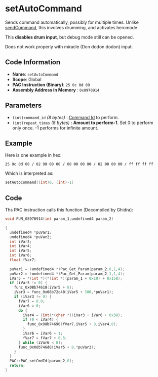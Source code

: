 # setAutoCommand

Sends command automatically, possibly for multiple times. Unlike [sendCommand](./sendcommand.md), this involves drumming, and activates heromode.

This **disables drum input**, but debug mode still can be opened.

Does not work properly with miracle (Don dodon dodon) input.

## Code Information

- **Name**: `setAutoCommand`
- **Scope**: Global
- **PAC Instruction (Binary)**: `25 0c 0d 00`
- **Assembly Address in Memory** : `0x8970914`

## Parameters

- `(int)command_id` *(8 bytes)* : [Command Id](./guide/reference-table.md#command-ids) to perform.
- `(int)repeat_times` *(8 bytes)* : **Amount to perform-1**. Set 0 to perform only once. -1 performs for infinite amount.

## Example

Here is one example in hex:

```25 0c 0d 00 / 02 00 00 00 / 00 00 00 00 / 02 00 00 00 / ff ff ff ff```

Which is interpreted as:

```c
setAutoCommand((int)0, (int)-1)
```

## Code

Ths PAC instruction calls this function (Decompiled by Ghidra):

```c
void FUN_08970914(int param_1,undefined4 param_2)

{
  undefined4 *puVar1;
  undefined4 *puVar2;
  int iVar3;
  int iVar4;
  int iVar5;
  int iVar6;
  float fVar7;
  
  puVar1 = (undefined4 *)Pac_Get_Param(param_2,0,1,4);
  puVar2 = (undefined4 *)Pac_Get_Param(param_2,1,1,4);
  iVar5 = *(int *)(*(int *)(param_1 + 0x10) + 0x158);
  if (iVar5 != 0) {
    func_0x08b74618(iVar5 + 8);
    iVar3 = func_0x08b72c48(iVar5 + 500,*puVar1);
    if (iVar3 != 0) {
      fVar7 = 0.0;
      iVar6 = 0;
      do {
        iVar4 = (int)*(char *)(iVar3 + iVar6 + 0x38);
        if (0 < iVar4) {
          func_0x08b74690(fVar7,iVar5 + 8,iVar4,0);
        }
        iVar6 = iVar6 + 1;
        fVar7 = fVar7 + 0.5;
      } while (iVar6 < 8);
      func_0x08b746d8(iVar5 + 8,*puVar2);
    }
  }
  PAC::PAC_setCmdId(param_2,0);
  return;
}
```

